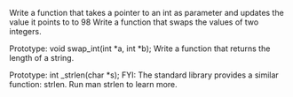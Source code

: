 Write a function that takes a pointer to an int as parameter and updates the value it points to to 98
Write a function that swaps the values of two integers.

Prototype: void swap_int(int *a, int *b);
Write a function that returns the length of a string.

Prototype: int _strlen(char *s);
FYI: The standard library provides a similar function: strlen. Run man strlen to learn more.
